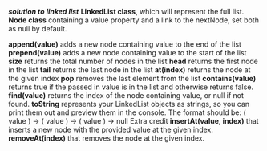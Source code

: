 **_solution to linked list_**
**LinkedList class**, which will represent the full list.
**Node class** containing a value property and a link to the nextNode, set both as null by default.

**append(value)** adds a new node containing value to the end of the list
**prepend(value)** adds a new node containing value to the start of the list
**size** returns the total number of nodes in the list
**head** returns the first node in the list
**tail** returns the last node in the list
**at(index)** returns the node at the given index
**pop** removes the last element from the list
**contains(value)** returns true if the passed in value is in the list and otherwise returns false.
**find(value)** returns the index of the node containing value, or null if not found.
**toString** represents your LinkedList objects as strings, so you can print them out and preview them in the console. The format should be: ( value ) -> ( value ) -> ( value ) -> null
Extra credit
**insertAt(value, index)** that inserts a new node with the provided value at the given index.
**removeAt(index)** that removes the node at the given index.
